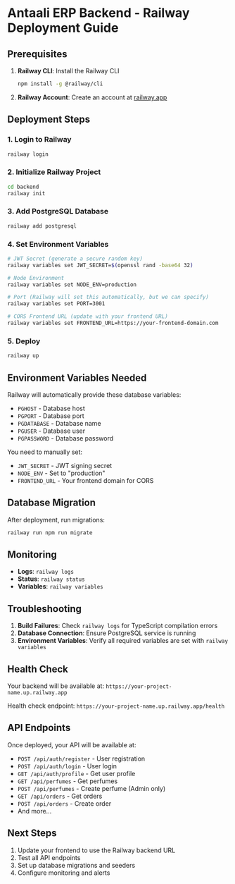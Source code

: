 # Antaali ERP Backend - Railway Deployment Guide

## Prerequisites

1. **Railway CLI**: Install the Railway CLI
   ```bash
   npm install -g @railway/cli
   ```

2. **Railway Account**: Create an account at [railway.app](https://railway.app)

## Deployment Steps

### 1. Login to Railway
```bash
railway login
```

### 2. Initialize Railway Project
```bash
cd backend
railway init
```

### 3. Add PostgreSQL Database
```bash
railway add postgresql
```

### 4. Set Environment Variables
```bash
# JWT Secret (generate a secure random key)
railway variables set JWT_SECRET=$(openssl rand -base64 32)

# Node Environment
railway variables set NODE_ENV=production

# Port (Railway will set this automatically, but we can specify)
railway variables set PORT=3001

# CORS Frontend URL (update with your frontend URL)
railway variables set FRONTEND_URL=https://your-frontend-domain.com
```

### 5. Deploy
```bash
railway up
```

## Environment Variables Needed

Railway will automatically provide these database variables:
- `PGHOST` - Database host
- `PGPORT` - Database port  
- `PGDATABASE` - Database name
- `PGUSER` - Database user
- `PGPASSWORD` - Database password

You need to manually set:
- `JWT_SECRET` - JWT signing secret
- `NODE_ENV` - Set to "production"
- `FRONTEND_URL` - Your frontend domain for CORS

## Database Migration

After deployment, run migrations:
```bash
railway run npm run migrate
```

## Monitoring

- **Logs**: `railway logs`
- **Status**: `railway status`
- **Variables**: `railway variables`

## Troubleshooting

1. **Build Failures**: Check `railway logs` for TypeScript compilation errors
2. **Database Connection**: Ensure PostgreSQL service is running
3. **Environment Variables**: Verify all required variables are set with `railway variables`

## Health Check

Your backend will be available at: `https://your-project-name.up.railway.app`

Health check endpoint: `https://your-project-name.up.railway.app/health`

## API Endpoints

Once deployed, your API will be available at:
- `POST /api/auth/register` - User registration
- `POST /api/auth/login` - User login
- `GET /api/auth/profile` - Get user profile
- `GET /api/perfumes` - Get perfumes
- `POST /api/perfumes` - Create perfume (Admin only)
- `GET /api/orders` - Get orders
- `POST /api/orders` - Create order
- And more...

## Next Steps

1. Update your frontend to use the Railway backend URL
2. Test all API endpoints
3. Set up database migrations and seeders
4. Configure monitoring and alerts
